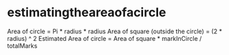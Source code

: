 # estimatingtheareaofacircle

Area of circle = Pi * radius * radius
Area of square (outside the circle) = (2 * radius) ^ 2
Estimated Area of circle = Area of square * markInCircle / totalMarks
